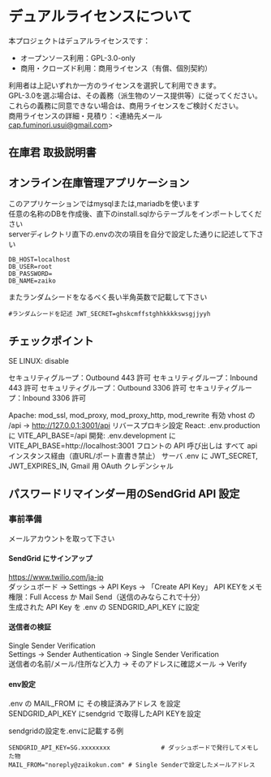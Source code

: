 # デュアルライセンスについて
本プロジェクトはデュアルライセンスです：
- オープンソース利用：GPL-3.0-only
- 商用・クローズド利用：商用ライセンス（有償、個別契約）

利用者は上記いずれか一方のライセンスを選択して利用できます。  
GPL-3.0を選ぶ場合は、その義務（派生物のソース提供等）に従ってください。  
これらの義務に同意できない場合は、商用ライセンスをご検討ください。  
商用ライセンスの詳細・見積り：<連絡先メール cap.fuminori.usui@gmail.com>

## 在庫君 取扱説明書
## オンライン在庫管理アプリケーション
このアプリケーションではmysqlまたは,mariadbを使います  
任意の名称のDBを作成後、直下のinstall.sqlからテーブルをインポートしてください  
serverディレクトリ直下の.envの次の項目を自分で設定した通りに記述して下さい  

````#接続するDB情報記述例
DB_HOST=localhost  
DB_USER=root   
DB_PASSWORD=  
DB_NAME=zaiko
````
またランダムシードをなるべく長い半角英数で記載して下さい  

`#ランダムシードを記述
JWT_SECRET=ghskcmffstghhkkkkswsgjjyyh`


## チェックポイント
SE LINUX: disable

セキュリティグループ：Outbound 443 許可 
セキュリティグループ：Inbound 443 許可
セキュリティグループ：Outbound 3306 許可
セキュリティグループ：Inbound 3306 許可

Apache: mod_ssl, mod_proxy, mod_proxy_http, mod_rewrite 有効
vhost の /api → http://127.0.0.1:3001/api リバースプロキシ設定
React: .env.production に VITE_API_BASE=/api
開発: .env.development に VITE_API_BASE=http://localhost:3001
フロントの API 呼び出しは すべて api インスタンス経由（直URL/ポート直書き禁止）
サーバ .env に JWT_SECRET, JWT_EXPIRES_IN, Gmail 用 OAuth クレデンシャル

## パスワードリマインダー用のSendGrid API 設定

### 事前準備
メールアカウントを取って下さい  
#### SendGrid にサインアップ  
https://www.twilio.com/ja-jp  
ダッシュボード → Settings → API Keys → 「Create API Key」
API KEYをメモ  
権限：Full Access か Mail Send（送信のみならこれで十分）    
生成された API Key を .env の SENDGRID_API_KEY に設定    
#### 送信者の検証
Single Sender Verification  
Settings → Sender Authentication → Single Sender Verification  
送信者の名前/メール/住所など入力 → そのアドレスに確認メール → Verify
#### env設定
.env の MAIL_FROM に その検証済みアドレス を設定  
SENDGRID_API_KEY にsendgrid で取得したAPI KEYを設定 

sendgridの設定を.envに記載する例
````
SENDGRID_API_KEY=SG.xxxxxxxx              # ダッシュボードで発行してメモした物  
MAIL_FROM="noreply@zaikokun.com" # Single Senderで設定したメールアドレス  
````